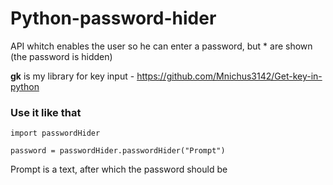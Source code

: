 # Python-password-hider
API whitch enables the user so he can enter a password, but * are shown (the password is hidden)

<b>gk</b> is my library for key input - https://github.com/Mnichus3142/Get-key-in-python

### Use it like that
```
import passwordHider

password = passwordHider.passwordHider("Prompt")
```

Prompt is a text, after which the password should be